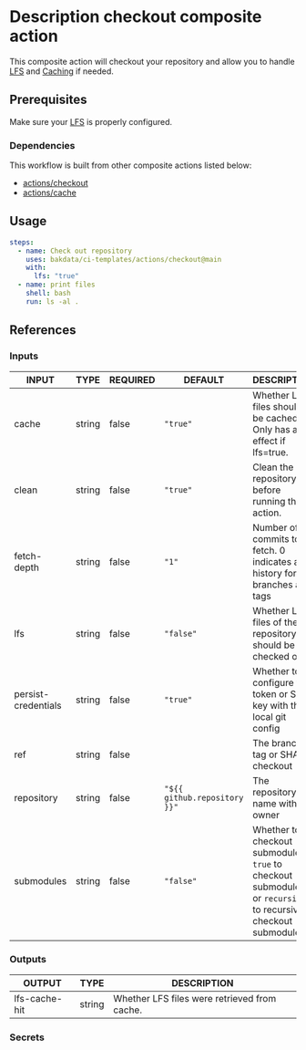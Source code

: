# Description checkout composite action

This composite action will checkout your repository and allow you to handle [LFS](https://docs.github.com/en/repositories/working-with-files/managing-large-files/about-git-large-file-storage) and [Caching](https://docs.github.com/en/actions/using-workflows/caching-dependencies-to-speed-up-workflows) if needed.

## Prerequisites

Make sure your [LFS](https://docs.github.com/en/repositories/working-with-files/managing-large-files/configuring-git-large-file-storage) is properly configured.

### Dependencies

This workflow is built from other composite actions listed below:

- [actions/checkout](https://github.com/actions/checkout)
- [actions/cache](https://github.com/actions/cache)

## Usage

```yaml
steps:
  - name: Check out repository
    uses: bakdata/ci-templates/actions/checkout@main
    with:
      lfs: "true"
  - name: print files
    shell: bash
    run: ls -al .
```

## References

### Inputs

<!-- AUTO-DOC-INPUT:START - Do not remove or modify this section -->

| INPUT               | TYPE   | REQUIRED | DEFAULT                      | DESCRIPTION                                                                                                      |
| ------------------- | ------ | -------- | ---------------------------- | ---------------------------------------------------------------------------------------------------------------- |
| cache               | string | false    | `"true"`                     | Whether LFS files should be cached. Only has an effect if lfs=true.                                              |
| clean               | string | false    | `"true"`                     | Clean the repository before running the action.                                                                  |
| fetch-depth         | string | false    | `"1"`                        | Number of commits to fetch. 0 indicates all history for all branches and tags                                    |
| lfs                 | string | false    | `"false"`                    | Whether LFS files of the repository should be checked out                                                        |
| persist-credentials | string | false    | `"true"`                     | Whether to configure the token or SSH key with the local git config                                              |
| ref                 | string | false    |                              | The branch, tag or SHA to checkout                                                                               |
| repository          | string | false    | `"${{ github.repository }}"` | The repository name with owner                                                                                   |
| submodules          | string | false    | `"false"`                    | Whether to checkout submodules: `true` to checkout submodules or `recursive` to recursively checkout submodules. |

<!-- AUTO-DOC-INPUT:END -->

### Outputs

<!-- AUTO-DOC-OUTPUT:START - Do not remove or modify this section -->

| OUTPUT        | TYPE   | DESCRIPTION                                  |
| ------------- | ------ | -------------------------------------------- |
| lfs-cache-hit | string | Whether LFS files were retrieved from cache. |

<!-- AUTO-DOC-OUTPUT:END -->

### Secrets
